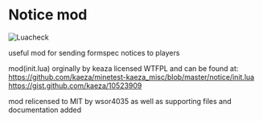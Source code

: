 # Notice mod

![Luacheck](https://github.com/BlockCityCreative/notice/workflows/luacheck/badge.svg)

useful mod for sending formspec notices to players  

mod(init.lua) orginally by keaza licensed WTFPL and can be found at:  
https://github.com/kaeza/minetest-kaeza_misc/blob/master/notice/init.lua  
https://gist.github.com/kaeza/10523909   

mod relicensed to MIT by wsor4035 as well as supporting files and documentation added  